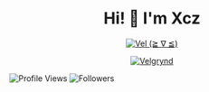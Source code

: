 <h1 align="center">Hi! 👋 I'm Xcz</h1>

<p align="center">
  <a href="https://t.me/ultimareall"><img src="http://readme-typing-svg.herokuapp.com?color=1C71FA&center=true&vCenter=true&multiline=false&lines=A+Noob+Coder+From+Indonesia.;Html%2C+Css%2C+Javascript.;Love+Money+and+Life+is+Needed." alt="Vel (≧ ∇ ≦)">
</p>

<p align="center">
  <a href="https://t.me/ultimareall"><img src="https://api-xcz.herokuapp.com/api/random/waifu" alt="Velgrynd"></a>
</p>

<p align="left">
  <img src="https://komarev.com/ghpvc/?username=xcz404&color=blue&style=flat-square&label=Profile+Views" alt="Profile Views" /> <img src="https://img.shields.io/github/followers/ultimareall?label=Followers" style=" float:left, margin-right:10px" alt="Followers" />
</p>

